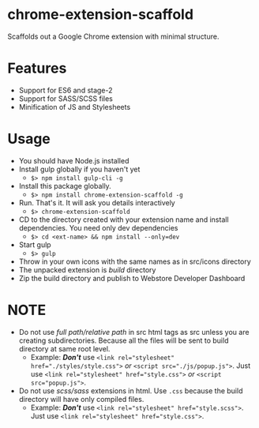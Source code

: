 # chrome-extension-scaffold
Scaffolds out a Google Chrome extension with minimal structure.

# Features
- Support for ES6 and stage-2  
- Support for SASS/SCSS files  
- Minification of JS and Stylesheets  

# Usage
* You should have Node.js installed  
* Install gulp globally if you haven't yet  
  * ```$> npm install gulp-cli -g```  
* Install this package globally.  
  * ```$> npm install chrome-extension-scaffold -g```  
* Run. That's it. It will ask you details interactively  
  * ```$> chrome-extension-scaffold```  
* CD to the directory created with your extension name and install dependencies. You need only dev dependencies  
  * ```$> cd <ext-name> && npm install --only=dev```  
* Start gulp  
  * ```$> gulp```  
* Throw in your own icons with the same names as in src/icons directory  
* The unpacked extension is _build_ directory  
* Zip the build directory and publish to Webstore Developer Dashboard  

# **NOTE**  
* Do not use _full path/relative path_ in src html tags as src unless you are creating subdirectories. Because all the files will be sent to build directory at same root level.
  * Example: **_Don't_** use `<link rel="stylesheet" href="./styles/style.css">` _or_ `<script src="./js/popup.js">`. Just use `<link rel="stylesheet" href="style.css">` _or_ `<script src="popup.js">`.   
* Do not use _scss/sass_ extensions in html. Use `.css` because the build directory will have only compiled files.
  * Example: **_Don't_** use `<link rel="stylesheet" href="style.scss">`. Just use `<link rel="stylesheet" href="style.css">`.

